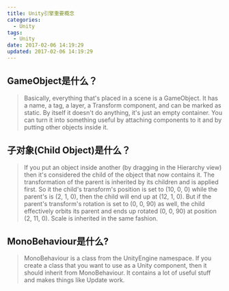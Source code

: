 ```yaml
---
title: Unity引擎重要概念
categories:
  - Unity
tags:
  - Unity
date: 2017-02-06 14:19:29
updated: 2017-02-06 14:19:29
---
```


## GameObject是什么？

> Basically, everything that's placed in a scene is a GameObject. It has a name, a tag, a layer, a Transform component, and can be marked as static. By itself it doesn't do anything, it's just an empty container. You can turn it into something useful by attaching components to it and by putting other objects inside it.

## 子对象(Child Object)是什么？

> If you put an object inside another (by dragging in the Hierarchy view) then it's considered the child of the object that now contains it. The transformation of the parent is inherited by its children and is applied first. So it the child's transform's position is set to (10, 0, 0) while the parent's is (2, 1, 0), then the child will end up at (12, 1, 0). But if the parent's transform's rotation is set to (0, 0, 90) as well, the child effectively orbits its parent and ends up rotated (0, 0, 90) at position (2, 11, 0). Scale is inherited in the same fashion.


## MonoBehaviour是什么?

> MonoBehaviour is a class from the UnityEngine namespace. If you create a class that you want to use as a Unity component, then it should inherit from MonoBehaviour. It contains a lot of useful stuff and makes things like Update work.